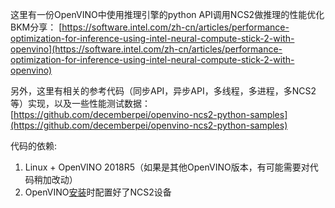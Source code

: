 这里有一份OpenVINO中使用推理引擎的python API调用NCS2做推理的性能优化BKM分享：
[https://software.intel.com/zh-cn/articles/performance-optimization-for-inference-using-intel-neural-compute-stick-2-with-openvino](https://software.intel.com/zh-cn/articles/performance-optimization-for-inference-using-intel-neural-compute-stick-2-with-openvino)

另外，这里有相关的参考代码（同步API，异步API，多线程，多进程，多NCS2等）实现，以及一些性能测试数据：
[https://github.com/decemberpei/openvino-ncs2-python-samples](https://github.com/decemberpei/openvino-ncs2-python-samples)

代码的依赖:
1. Linux + OpenVINO 2018R5（如果是其他OpenVINO版本，有可能需要对代码稍加改动）
2. OpenVINO[安装](https://software.intel.com/en-us/articles/OpenVINO-Install-Linux)时配置好了NCS2设备
